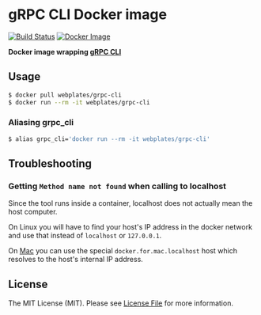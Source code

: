 # gRPC CLI Docker image

[![Build Status](https://img.shields.io/travis/webplates/docker-grpc-cli.svg?style=flat-square)](https://travis-ci.org/webplates/docker-grpc-cli)
[![Docker Image](https://img.shields.io/badge/docker%20image-webplates%2Fgrpc--cli-blue.svg?style=flat-square)](https://hub.docker.com/r/webplates/grpc-cli)

**Docker image wrapping [gRPC CLI](https://github.com/grpc/grpc/blob/master/doc/command_line_tool.md)**


## Usage

```bash
$ docker pull webplates/grpc-cli
$ docker run --rm -it webplates/grpc-cli
```

### Aliasing grpc_cli

```bash
$ alias grpc_cli='docker run --rm -it webplates/grpc-cli'
```


## Troubleshooting

### Getting `Method name not found` when calling to localhost

Since the tool runs inside a container, localhost does not actually mean the host computer.

On Linux you will have to find your host's IP address in the docker network and use that instead of `localhost` or `127.0.0.1`.

On [Mac](https://docs.docker.com/docker-for-mac/networking/#per-container-ip-addressing-is-not-possible) you can use the special `docker.for.mac.localhost` host which resolves to the host's internal IP address.


## License

The MIT License (MIT). Please see [License File](LICENSE) for more information.
